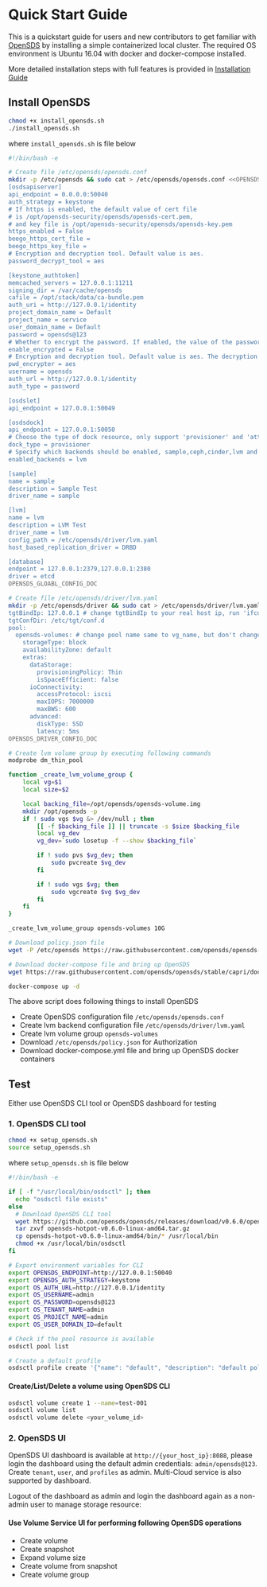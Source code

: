 # Quick Start Guide

This is a quickstart guide for users and new contributors to get familiar with [OpenSDS](https://github.com/opensds/opensds) by installing a simple containerized local cluster. The required OS environment is Ubuntu 16.04 with docker and docker-compose installed.

More detailed installation steps with full features is provided in [Installation Guide](installation.md)

## Install OpenSDS
```bash
chmod +x install_opensds.sh
./install_opensds.sh
```
where `install_opensds.sh` is file below
```bash
#!/bin/bash -e

# Create file /etc/opensds/opensds.conf
mkdir -p /etc/opensds && sudo cat > /etc/opensds/opensds.conf <<OPENSDS_GLOABL_CONFIG_DOC
[osdsapiserver]
api_endpoint = 0.0.0.0:50040
auth_strategy = keystone
# If https is enabled, the default value of cert file
# is /opt/opensds-security/opensds/opensds-cert.pem,
# and key file is /opt/opensds-security/opensds/opensds-key.pem
https_enabled = False
beego_https_cert_file =
beego_https_key_file =
# Encryption and decryption tool. Default value is aes.
password_decrypt_tool = aes

[keystone_authtoken]
memcached_servers = 127.0.0.1:11211
signing_dir = /var/cache/opensds
cafile = /opt/stack/data/ca-bundle.pem
auth_uri = http://127.0.0.1/identity
project_domain_name = Default
project_name = service
user_domain_name = Default
password = opensds@123
# Whether to encrypt the password. If enabled, the value of the password must be ciphertext.
enable_encrypted = False
# Encryption and decryption tool. Default value is aes. The decryption tool can only decrypt the corresponding ciphertext.
pwd_encrypter = aes
username = opensds
auth_url = http://127.0.0.1/identity
auth_type = password

[osdslet]
api_endpoint = 127.0.0.1:50049

[osdsdock]
api_endpoint = 127.0.0.1:50050
# Choose the type of dock resource, only support 'provisioner' and 'attacher'.
dock_type = provisioner
# Specify which backends should be enabled, sample,ceph,cinder,lvm and so on.
enabled_backends = lvm

[sample]
name = sample
description = Sample Test
driver_name = sample

[lvm]
name = lvm
description = LVM Test
driver_name = lvm
config_path = /etc/opensds/driver/lvm.yaml
host_based_replication_driver = DRBD

[database]
endpoint = 127.0.0.1:2379,127.0.0.1:2380
driver = etcd
OPENSDS_GLOABL_CONFIG_DOC

# Create file /etc/opensds/driver/lvm.yaml
mkdir -p /etc/opensds/driver && sudo cat > /etc/opensds/driver/lvm.yaml <<OPENSDS_DRIVER_CONFIG_DOC
tgtBindIp: 127.0.0.1 # change tgtBindIp to your real host ip, run 'ifconfig' to check
tgtConfDir: /etc/tgt/conf.d
pool:
  opensds-volumes: # change pool name same to vg_name, but don't change it if you choose ceph backend
    storageType: block
    availabilityZone: default
    extras:
      dataStorage:
        provisioningPolicy: Thin
        isSpaceEfficient: false
      ioConnectivity:
        accessProtocol: iscsi
        maxIOPS: 7000000
        maxBWS: 600
      advanced:
        diskType: SSD
        latency: 5ms
OPENSDS_DRIVER_CONFIG_DOC

# Create lvm volume group by executing following commands
modprobe dm_thin_pool

function _create_lvm_volume_group {
    local vg=$1
    local size=$2

    local backing_file=/opt/opensds/opensds-volume.img
    mkdir /opt/opensds -p
    if ! sudo vgs $vg &> /dev/null ; then
        [[ -f $backing_file ]] || truncate -s $size $backing_file
        local vg_dev
        vg_dev=`sudo losetup -f --show $backing_file`

        if ! sudo pvs $vg_dev; then
            sudo pvcreate $vg_dev
        fi

        if ! sudo vgs $vg; then
            sudo vgcreate $vg $vg_dev
        fi
    fi
}

_create_lvm_volume_group opensds-volumes 10G

# Download policy.json file
wget -P /etc/opensds https://raw.githubusercontent.com/opensds/opensds-installer/stable/capri/conf/policy.json

# Download docker-compose file and bring up OpenSDS
wget https://raw.githubusercontent.com/opensds/opensds/stable/capri/docker-compose.yml

docker-compose up -d

```
The above script does following things to install OpenSDS
* Create OpenSDS configuration file `/etc/opensds/opensds.conf`
* Create lvm backend configuration file `/etc/opensds/driver/lvm.yaml`
* Create lvm volume group `opensds-volumes`
* Download `/etc/opensds/policy.json` for Authorization
* Download docker-compose.yml file and bring up OpenSDS docker containers

## Test
Either use OpenSDS CLI tool or OpenSDS dashboard for testing
### 1. OpenSDS CLI tool

```bash
chmod +x setup_opensds.sh
source setup_opensds.sh
```
where `setup_opensds.sh` is file below
```bash
#!/bin/bash -e

if [ -f "/usr/local/bin/osdsctl" ]; then
  echo "osdsctl file exists"
else
  # Download OpenSDS CLI tool
  wget https://github.com/opensds/opensds/releases/download/v0.6.0/opensds-hotpot-v0.6.0-linux-amd64.tar.gz
  tar zxvf opensds-hotpot-v0.6.0-linux-amd64.tar.gz
  cp opensds-hotpot-v0.6.0-linux-amd64/bin/* /usr/local/bin
  chmod +x /usr/local/bin/osdsctl
fi

# Export environment variables for CLI
export OPENSDS_ENDPOINT=http://127.0.0.1:50040
export OPENSDS_AUTH_STRATEGY=keystone
export OS_AUTH_URL=http://127.0.0.1/identity
export OS_USERNAME=admin
export OS_PASSWORD=opensds@123
export OS_TENANT_NAME=admin
export OS_PROJECT_NAME=admin
export OS_USER_DOMAIN_ID=default

# Check if the pool resource is available
osdsctl pool list

# Create a default profile
osdsctl profile create '{"name": "default", "description": "default policy", "storageType": "block"}'
```

#### Create/List/Delete a volume using OpenSDS CLI
```bash
osdsctl volume create 1 --name=test-001
osdsctl volume list
osdsctl volume delete <your_volume_id>
```
### 2. OpenSDS UI
OpenSDS UI dashboard is available at `http://{your_host_ip}:8088`, please login the dashboard using the default admin credentials: `admin/opensds@123`. Create `tenant`, `user`, and `profiles` as admin. Multi-Cloud service is also supported by dashboard.

Logout of the dashboard as admin and login the dashboard again as a non-admin user to manage storage resource:

#### Use Volume Service UI for performing following OpenSDS operations
* Create volume
* Create snapshot
* Expand volume size
* Create volume from snapshot
* Create volume group
